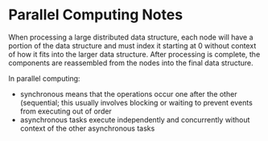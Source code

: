 # Parallel Computing Notes

When processing a large distributed data structure, each node will have a portion of the data structure and must index it starting at 0 without context of how it fits into the larger data structure. After processing is complete, the components are reassembled from the nodes into the final data structure. 

In parallel computing:
- synchronous means that the operations occur one after the other (sequential; this usually involves blocking or waiting to prevent events from executing out of order 
- asynchronous tasks execute independently and concurrently without context of the other asynchronous tasks 